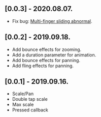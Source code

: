 ## [0.0.3] - 2020.08.07.

* Fix bug: [Multi-finger sliding abnormal](https://github.com/shichaohui/gesture_zoom_box/issues/1).

## [0.0.2] - 2019.09.18.

* Add bounce effects for zooming.
* Add a duration parameter for animation.
* Add bounce effects for panning.
* Add fling effects for panning.

## [0.0.1] - 2019.09.16.

* Scale/Pan
* Double tap scale
* Max scale
* Pressed callback